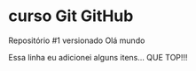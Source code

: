 # curso Git GitHub
 Repositório #1 versionado 
 Olá mundo


Essa linha eu adicionei alguns itens... QUE TOP!!!
